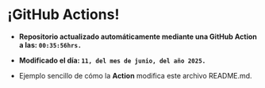 # ¡GitHub Actions!
* **Repositorio actualizado automáticamente mediante una GitHub Action a las: `00:35:56hrs.`**
* **Modificado el día: `11, del mes de junio, del año 2025.`**

* Ejemplo sencillo de cómo la **Action** modifica este archivo README.md.
